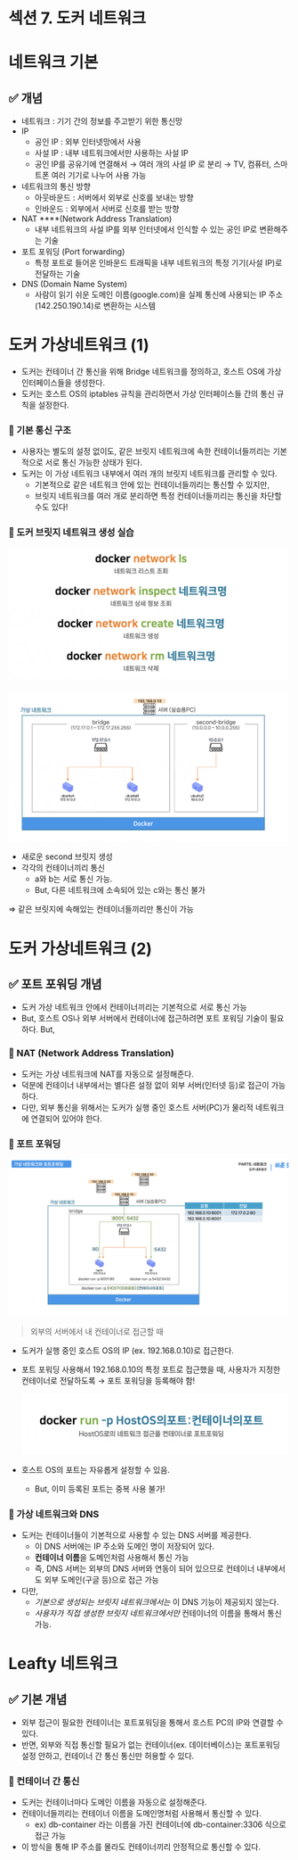 # 섹션 7.  도커 네트워크

# 네트워크 기본

## ✅ 개념

- 네트워크 : 기기 간의 정보를 주고받기 위한 통신망
- IP
    - 공인 IP : 외부 인터넷망에서 사용
    - 사설 IP : 내부 네트워크에서만 사용하는 사설 IP
    - 공인 IP를 공유기에 연결해서 → 여러 개의 사설 IP 로 분리 → TV, 컴퓨터, 스마트폰 여러 기기로 나누어 사용 가능
- 네트워크의 통신 방향
    - 아웃바운드 : 서버에서 외부로 신호를 보내는 방향
    - 인바운드 : 외부에서 서버로 신호를 받는 방향
- NAT ****(Network Address Translation)
    - 내부 네트워크의 사설 IP를 외부 인터넷에서 인식할 수 있는 공인 IP로 변환해주는 기술
- 포트 포워딩 (Port forwarding)
    - 특정 포트로 들어온 인바운드 트래픽을 내부 네트워크의 특정 기기(사설 IP)로 전달하는 기술
- DNS (Domain Name System)
    - 사람이 읽기 쉬운 도메인 이름(google.com)을 실제 통신에 사용되는 IP 주소(142.250.190.14)로 변환하는 시스템

# 도커 가상네트워크 (1)

- 도커는 컨테이너 간 통신을 위해 Bridge 네트워크를 정의하고, 호스트 OS에 가상 인터페이스들을 생성한다.
- 도커는 호스트 OS의 iptables 규칙을 관리하면서 가상 인터페이스들 간의 통신 규칙을 설정한다.

### 📌 기본 통신 구조

- 사용자는 별도의 설정 없이도, 같은 브릿지 네트워크에 속한 컨테이너들끼리는 기본적으로 서로 통신 가능한 상태가 된다.
- 도커는 이 가상 네트워크 내부에서 여러 개의 브릿지 네트워크를 관리할 수 있다.
    - 기본적으로 같은 네트워크 안에 있는 컨테이너들끼리는 통신할 수 있지만,
    - 브릿지 네트워크를 여러 개로 분리하면 특정 컨테이너들끼리는 통신을 차단할 수도 있다!

### 📌 도커 브릿지 네트워크 생성 실습

![image.png](./images/image.png)

![image.png](./images/image%201.png)

- 새로운 second 브릿지 생성
- 각각의 컨테이너끼리 통신
    - a와 b는 서로 통신 가능.
    - But, 다른 네트워크에 소속되어 있는 c와는 통신 불가

⇒ 같은 브릿지에 속해있는 컨테이너들끼리만 통신이 가능

# 도커 가상네트워크 (2)

## **✅ 포트 포워딩 개념**

- 도커 가상 네트워크 안에서 컨테이너끼리는 기본적으로 서로 통신 가능
- But, 호스트 OS나 외부 서버에서 컨테이너에 접근하려면 포트 포워딩 기술이 필요하다.
But,

### 📌 NAT **(Network Address Translation)**

- 도커는 가상 네트워크에 NAT를 자동으로 설정해준다.
- 덕분에 컨테이너 내부에서는 별다른 설정 없이 외부 서버(인터넷 등)로 접근이 가능하다.
- 다만, 외부 통신을 위해서는 도커가 실행 중인 호스트 서버(PC)가 물리적 네트워크에 연결되어 있어야 한다.

### 📌 포트 포워딩

![image.png](./images/image%202.png)

> 외부의 서버에서 내 컨테이너로 접근할 때
> 
- 도커가 실행 중인 호스트 OS의 IP (ex. 192.168.0.10)로 접근한다.
- 포트 포워딩 사용해서 192.168.0.10의 특정 포트로 접근했을 때, 사용자가 지정한 컨테이너로 전달하도록 → 포트 포워딩을 등록해야 함!
    
    ![image.png](./images/image%203.png)
    
- 호스트 OS의 포트는 자유롭게 설정할 수 있음.
    - But, 이미 등록된 포트는 중복 사용 불가!

### 📌 가상 네트워크와 DNS

- 도커는 컨테이너들이 기본적으로 사용할 수 있는 DNS 서버를 제공한다.
    - 이 DNS 서버에는 IP 주소와 도메인 명이 저장되어 있다.
    - **컨테이너 이름**을 도메인처럼 사용해서 통신 가능
    - 즉, DNS 서버는 외부의 DNS 서버와 연동이 되어 있으므로 컨테이너 내부에서도 외부 도메인(구글 등)으로 접근 가능
- 다만,
    - *기본으로 생성되는 브릿지 네트워크에서는* 이  DNS 기능이 제공되지 않는다.
    - *사용자가 직접 생성한 브릿지 네트워크에서만* 컨테이너의 이름을 통해서 통신 가능.

# Leafty 네트워크

## ✅ 기본 개념

- 외부 접근이 필요한 컨테이너는 포트포워딩을 통해서 호스트 PC의 IP와 연결할 수 있다.
- 반면, 외부와 직접 통신할 필요가 없는 컨테이너(ex. 데이터베이스)는 포트포워딩 설정 안하고, 컨테이너 간 통신 통신만 허용할 수 있다.

### 📌 컨테이너 간 통신

- 도커는 컨테이너마다 도메인 이름을 자동으로 설정해준다.
- 컨테이너들끼리는 컨테이너 이름을 도메인명처럼 사용해서 통신할 수 있다.
    - ex) db-container 라는 이름을 가진 컨테이너에 db-container:3306 식으로 접근 가능
- 이 방식을 통해 IP 주소를 몰라도 컨테이너끼리 안정적으로 통신할 수 있다.
